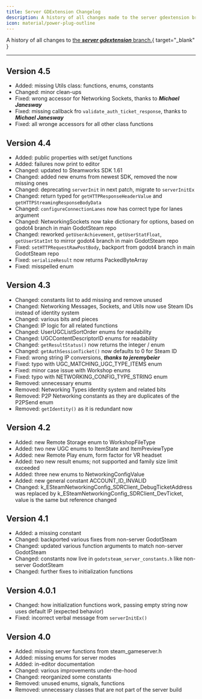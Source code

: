 ```yaml
---
title: Server GDExtension Changelog
description: A history of all changes made to the server gdextension branch.
icon: material/power-plug-outline
---
```



A history of all changes to [the ***server gdextension*** branch.](https://github.com/GodotSteam/GodotSteam-Server/tree/gdextension){ target="\_blank" }

---

## Version 4.5

- Added: missing Utils class: functions, enums, constants
- Changed: minor clean-ups
- Fixed: wrong accessor for Networking Sockets, thanks to ***Michael Janesway***
- Fixed: missing callback fro `validate_auth_ticket_response`, thanks to ***Michael Janesway***
- Fixed: all wronge accessors for all other class functions

## Version 4.4

- Added: public properties with set/get functions
- Added: failures now print to editor
- Changed: updated to Steamworks SDK 1.61
- Changed: added new enums from newest SDK, removed the now missing ones
- Changed: deprecating `serverInit` in next patch, migrate to `serverInitEx`
- Changed: return typed for `getHTTPResponseHeaderValue` and `getHTTPStreamingResponseBodyData`
- Changed: `configureConnectionLanes` now has correct type for lanes argument
- Changed: NetworkingSockets now take dictionary for options, based on godot4 branch in main GodotSteam repo
- Changed: reworked `getUserAchievement`, `getUserStatFloat`, `getUserStatInt` to mirror godot4 branch in main GodotSteam repo
- Fixed: `setHTTPRequestRawPostBody`, backport from godot4 branch in main GodotSteam repo
- Fixed: `serializeResult` now returns PackedByteArray
- Fixed: misspelled enum

## Version 4.3

- Changed: constants list to add missing and remove unused
- Changed: Networking Messages, Sockets, and Utils now use Steam IDs instead of identity system
- Changed: various bits and pieces
- Changed: IP logic for all related functions
- Changed: UserUGCListSortOrder enums for readability
- Changed: UGCContentDescriptorID enums for readability
- Changed: `getResultStatus()` now returns the integer / enum
- Changed: `getAuthSessionTicket()` now defaults to 0 for Steam ID
- Fixed: wrong string IP conversions, ***thanks to jeremybeier***
- Fixed: typo with UGC_MATCHING_UGC_TYPE_ITEMS enum
- Fixed: minor case issue with Workshop enums
- Fixed: typo with NETWORKING_CONFIG_TYPE_STRING enum
- Removed: unnecessary enums
- Removed: Networking Types identity system and related bits
- Removed: P2P Networking constants as they are duplicates of the P2PSend enum
- Removed: `getIdentity()` as it is redundant now

## Version 4.2

- Added: new Remote Storage enum to WorkshopFileType
- Added: two new UGC enums to ItemState and ItemPreviewType
- Added: new Remote Play enum, form factor for VR headset
- Added: two new result enums; not supported and family size limit exceeded
- Added: three new enums to NetworkingConfigValue
- Added: new general constant ACCOUNT_ID_INVALID
- Changed: k_ESteamNetworkingConfig_SDRClient_DebugTicketAddress was replaced by k_ESteamNetworkingConfig_SDRClient_DevTicket, value is the same but reference changed

## Version 4.1

- Added: a missing constant
- Changed: backported various fixes from non-server GodotSteam
- Changed: updated various function arguments to match non-server GodotSteam
- Changed: constants now live in `godotsteam_server_constants.h` like non-server GodotSteam
- Changed: further fixes to initialization functions

## Version 4.0.1

- Changed: how initialization functions work, passing empty string now uses default IP (expected behavior)
- Fixed: incorrect verbal message from `serverInitEx()`

## Version 4.0

- Added: missing server functions from steam_gameserver.h
- Added: missing enums for server modes
- Added: in-editor documentation
- Changed: various improvements under-the-hood
- Changed: reorganized some constants
- Removed: unused enums, signals, functions
- Removed: unnecessary classes that are not part of the server build